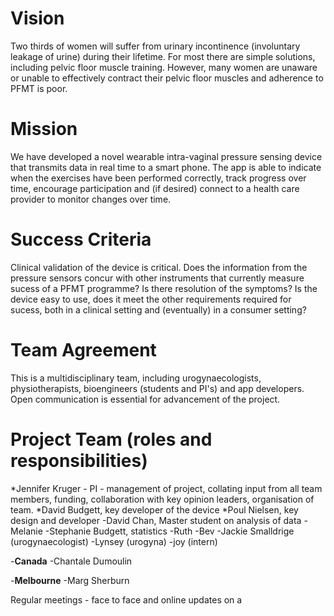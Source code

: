 

# Vision

Two thirds of women will suffer from urinary incontinence (involuntary leakage of urine) during their lifetime. For most there are simple solutions, including pelvic floor muscle training. However, many women are unaware or unable to effectively contract their pelvic floor muscles and adherence to PFMT is poor.

# Mission

We have developed a novel wearable intra-vaginal pressure sensing device that transmits data in real time to a smart phone. The app is able to indicate when the exercises have been performed correctly, track progress over time, encourage participation and (if desired) connect to a health care provider to monitor changes over time. 

# Success Criteria

Clinical validation of the device is critical. Does the information from the pressure sensors concur with other instruments that currently measure sucess of a PFMT programme?  Is there resolution of the symptoms? Is the device easy to use, does it meet the other requirements required for sucess, both in a clinical setting and (eventually) in a consumer setting?

# Team Agreement

This is a multidisciplinary team, including urogynaecologists, physiotherapists, bioengineers (students and PI's) and app developers.  Open communication is essential for advancement of the project. 

# Project Team (roles and responsibilities)

*Jennifer Kruger - PI - management of project, collating input from all team members, funding, collaboration with key opinion leaders, organisation of team. 
*David Budgett, key developer of the device
*Poul Nielsen, key design and developer
-David Chan, Master student on analysis of data
-Melanie 
-Stephanie Budgett, statistics
-Ruth
-Bev
-Jackie Smalldrige (urogynaecologist)
-Lynsey (urogyna)
-joy (intern)

-**Canada**
-Chantale Dumoulin

-**Melbourne**
-Marg Sherburn







Regular meetings - face to face and online updates on a 



